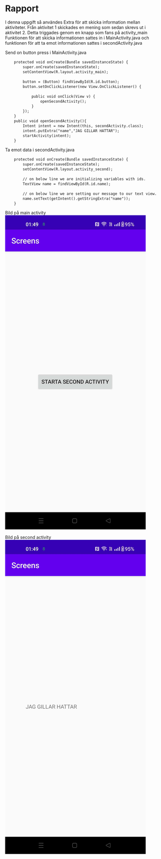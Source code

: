 
# Rapport

I denna uppgift så användes Extra för att skicka information mellan aktiviteter. 
Från aktivitet 1 skickades en mening som sedan skrevs ut i aktivitet 2.
Detta triggades genom en knapp som fans på activity_main
Funktionen för att skicka informationen sattes in i MainActivity.java och funktionen för att ta emot informationen sattes i secondActivity.java

Send on button press i MainActivity.java
```
    protected void onCreate(Bundle savedInstanceState) {
        super.onCreate(savedInstanceState);
        setContentView(R.layout.activity_main);

        button = (Button) findViewById(R.id.button);
        button.setOnClickListener(new View.OnClickListener() {

            public void onClick(View v) {
                openSecondActivity();
            }
        });
    }
    public void openSecondActivity(){
        Intent intent = new Intent(this, secondActivity.class);
        intent.putExtra("name","JAG GILLAR HATTAR");
        startActivity(intent);
    }
```

Ta emot data i secondActivity.java
```
    protected void onCreate(Bundle savedInstanceState) {
        super.onCreate(savedInstanceState);
        setContentView(R.layout.activity_second);

        // on below line we are initializing variables with ids.
        TextView name = findViewById(R.id.name);

        // on below line we are setting our message to our text view.
        name.setText(getIntent().getStringExtra("name"));
    }
```
Bild på main activity
![](bild1.jpg)

Bild på second activity
![](bild2.jpg)
